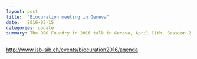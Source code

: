 ```yaml
---
layout: post
title:  "Biocuration meeting in Geneva"
date:   2016-03-15
categories: update
summary: The OBO Foundry in 2016 talk in Geneva, April 11th. Session 2: Biocuration 2016 meeting. 
---
```

http://www.isb-sib.ch/events/biocuration2016/agenda
